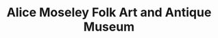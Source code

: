 ---
layout: repo
title: "Alice Moseley Folk Art and Antique Museum"
id: 23228
permalink: repos/23228/
---